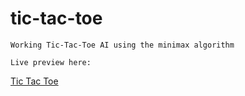     
# tic-tac-toe
        
    Working Tic-Tac-Toe AI using the minimax algorithm

    Live preview here: 
[Tic Tac Toe](https://codinggeeneeus.github.io/tic-tac-toe/)






